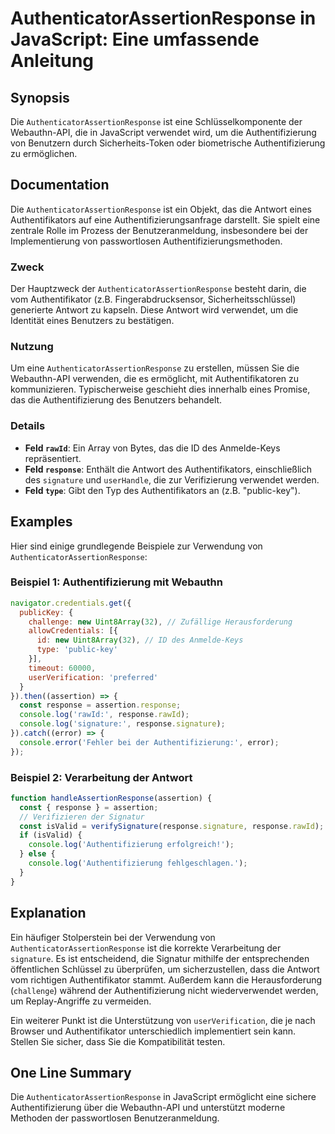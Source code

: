 <!--
Meta Description: # AuthenticatorAssertionResponse in JavaScript: Eine umfassende Anleitung ## Synopsis Die `AuthenticatorAssertionResponse` ist eine Schlüsselkomponent...
Meta Keywords: die, der, authentifizierung, authenticatorassertionresponse, response
-->

# AuthenticatorAssertionResponse in JavaScript: Eine umfassende Anleitung

## Synopsis
Die `AuthenticatorAssertionResponse` ist eine Schlüsselkomponente der Webauthn-API, die in JavaScript verwendet wird, um die Authentifizierung von Benutzern durch Sicherheits-Token oder biometrische Authentifizierung zu ermöglichen.

## Documentation
Die `AuthenticatorAssertionResponse` ist ein Objekt, das die Antwort eines Authentifikators auf eine Authentifizierungsanfrage darstellt. Sie spielt eine zentrale Rolle im Prozess der Benutzeranmeldung, insbesondere bei der Implementierung von passwortlosen Authentifizierungsmethoden. 

### Zweck
Der Hauptzweck der `AuthenticatorAssertionResponse` besteht darin, die vom Authentifikator (z.B. Fingerabdrucksensor, Sicherheitsschlüssel) generierte Antwort zu kapseln. Diese Antwort wird verwendet, um die Identität eines Benutzers zu bestätigen.

### Nutzung
Um eine `AuthenticatorAssertionResponse` zu erstellen, müssen Sie die Webauthn-API verwenden, die es ermöglicht, mit Authentifikatoren zu kommunizieren. Typischerweise geschieht dies innerhalb eines Promise, das die Authentifizierung des Benutzers behandelt.

### Details
- **Feld `rawId`**: Ein Array von Bytes, das die ID des Anmelde-Keys repräsentiert.
- **Feld `response`**: Enthält die Antwort des Authentifikators, einschließlich des `signature` und `userHandle`, die zur Verifizierung verwendet werden.
- **Feld `type`**: Gibt den Typ des Authentifikators an (z.B. "public-key").

## Examples
Hier sind einige grundlegende Beispiele zur Verwendung von `AuthenticatorAssertionResponse`:

### Beispiel 1: Authentifizierung mit Webauthn
```javascript
navigator.credentials.get({
  publicKey: {
    challenge: new Uint8Array(32), // Zufällige Herausforderung
    allowCredentials: [{
      id: new Uint8Array(32), // ID des Anmelde-Keys
      type: 'public-key'
    }],
    timeout: 60000,
    userVerification: 'preferred'
  }
}).then((assertion) => {
  const response = assertion.response;
  console.log('rawId:', response.rawId);
  console.log('signature:', response.signature);
}).catch((error) => {
  console.error('Fehler bei der Authentifizierung:', error);
});
```

### Beispiel 2: Verarbeitung der Antwort
```javascript
function handleAssertionResponse(assertion) {
  const { response } = assertion;
  // Verifizieren der Signatur
  const isValid = verifySignature(response.signature, response.rawId);
  if (isValid) {
    console.log('Authentifizierung erfolgreich!');
  } else {
    console.log('Authentifizierung fehlgeschlagen.');
  }
}
```

## Explanation
Ein häufiger Stolperstein bei der Verwendung von `AuthenticatorAssertionResponse` ist die korrekte Verarbeitung der `signature`. Es ist entscheidend, die Signatur mithilfe der entsprechenden öffentlichen Schlüssel zu überprüfen, um sicherzustellen, dass die Antwort vom richtigen Authentifikator stammt. Außerdem kann die Herausforderung (`challenge`) während der Authentifizierung nicht wiederverwendet werden, um Replay-Angriffe zu vermeiden. 

Ein weiterer Punkt ist die Unterstützung von `userVerification`, die je nach Browser und Authentifikator unterschiedlich implementiert sein kann. Stellen Sie sicher, dass Sie die Kompatibilität testen.

## One Line Summary
Die `AuthenticatorAssertionResponse` in JavaScript ermöglicht eine sichere Authentifizierung über die Webauthn-API und unterstützt moderne Methoden der passwortlosen Benutzeranmeldung.